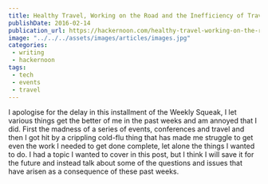 ```yaml
---
title: Healthy Travel, Working on the Road and the Inefficiency of Travel
publishDate: 2016-02-14
publication_url: https://hackernoon.com/healthy-travel-working-on-the-road-and-the-inefficiency-of-travel-ab40e43c9298
image: "../../../assets/images/articles/images.jpg"
categories:
 - writing
 - hackernoon
tags:
 - tech
 - events 
 - travel
---
```


I apologise for the delay in this installment of the Weekly Squeak, I let various things get the better of me in the past weeks and am annoyed that I did. First the madness of a series of events, conferences and travel and then I got hit by a crippling cold-flu thing that has made me struggle to get even the work I needed to get done complete, let alone the things I wanted to do. I had a topic I wanted to cover in this post, but I think I will save it for the future and instead talk about some of the questions and issues that have arisen as a consequence of these past weeks.
